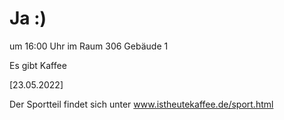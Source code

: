 
# Ja :)


um 16:00 Uhr im Raum 306 Gebäude 1

Es gibt Kaffee


<!---![image](https://user-images.githubusercontent.com/73311547/125851712-3934142d-7930-4613-8163-7ba796f7bffd.png)-->

[23.05.2022]


Der Sportteil findet sich unter www.istheutekaffee.de/sport.html


